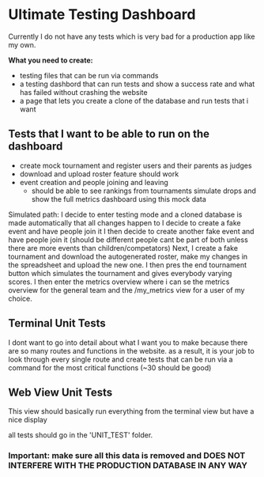 # Ultimate Testing Dashboard
Currently I do not have any tests which is very bad for a production app like my own.

**What you need to create:**
- testing files that can be run via commands
- a testing dashbord that can run tests and show a success rate and what has failed without crashing the website
- a page that lets you create a clone of the database and run tests that i want

## Tests that I want to be able to run on the dashboard

- create mock tournament and register users and their parents as judges
- download and upload roster feature should work
- event creation and people joining and leaving
    - should be able to see rankings from tournaments simulate drops and show the full metrics dashboard using this mock data

Simulated path:
I decide to enter testing mode and a cloned database is made automatically that all changes happen to
I decide to create a fake event and have people join it
I then decide to create another fake event and have people join it (should be different people cant be part of both unless there are more events than children/competators)
Next, I create a fake tournament and download the autogenerated roster, make my changes in the spreadsheet and upload the new one.
I then pres the end tournament button which simulates the tournament and gives everybody varying scores.
I then enter the metrics overview where i can se the metrics overview for the general team and the /my_metrics view for a user of my choice.

## Terminal Unit Tests
I dont want to go into detail about what I want you to make because there are so many routes and functions in the website. as a result, it is your job to look through every single route and create tests that can be run via a command for the most critical functions (~30 should be good)

## Web View Unit Tests
This view should basically run everything from the terminal view but have a nice display

all tests should go in the 'UNIT_TEST' folder.


### Important: make sure all this data is removed and DOES NOT INTERFERE WITH THE PRODUCTION DATABASE IN ANY WAY